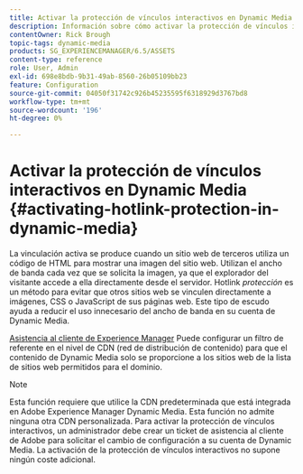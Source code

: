 ```yaml
---
title: Activar la protección de vínculos interactivos en Dynamic Media
description: Información sobre cómo activar la protección de vínculos interactivos en Dynamic Media.
contentOwner: Rick Brough
topic-tags: dynamic-media
products: SG_EXPERIENCEMANAGER/6.5/ASSETS
content-type: reference
role: User, Admin
exl-id: 698e8bdb-9b31-49ab-8560-26b05109bb23
feature: Configuration
source-git-commit: 04050f31742c926b45235595f6318929d3767bd8
workflow-type: tm+mt
source-wordcount: '196'
ht-degree: 0%

---
```


# Activar la protección de vínculos interactivos en Dynamic Media {#activating-hotlink-protection-in-dynamic-media}

La vinculación activa se produce cuando un sitio web de terceros utiliza un código de HTML para mostrar una imagen del sitio web. Utilizan el ancho de banda cada vez que se solicita la imagen, ya que el explorador del visitante accede a ella directamente desde el servidor. Hotlink *protección* es un método para evitar que otros sitios web se vinculen directamente a imágenes, CSS o JavaScript de sus páginas web. Este tipo de escudo ayuda a reducir el uso innecesario del ancho de banda en su cuenta de Dynamic Media.

[Asistencia al cliente de Experience Manager](https://experienceleague.adobe.com/?support-solution=Experience+Manager&amp;lang=es#support) Puede configurar un filtro de referente en el nivel de CDN (red de distribución de contenido) para que el contenido de Dynamic Media solo se proporcione a los sitios web de la lista de sitios web permitidos para el dominio.

>[!NOTE]
>
>Esta función requiere que utilice la CDN predeterminada que está integrada en Adobe Experience Manager Dynamic Media. Esta función no admite ninguna otra CDN personalizada. Para activar la protección de vínculos interactivos, un administrador debe crear un ticket de asistencia al cliente de Adobe para solicitar el cambio de configuración a su cuenta de Dynamic Media. La activación de la protección de vínculos interactivos no supone ningún coste adicional.

